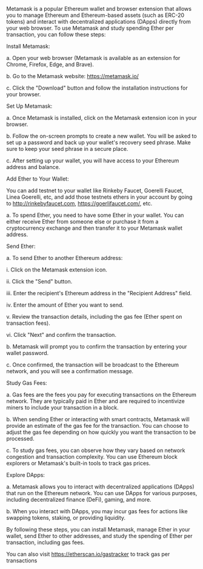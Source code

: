 Metamask is a popular Ethereum wallet and browser extension that allows you to manage Ethereum and Ethereum-based assets (such as ERC-20 tokens) and interact with decentralized applications (DApps) directly from your web browser. To use Metamask and study spending Ether per transaction, you can follow these steps:

Install Metamask:

a. Open your web browser (Metamask is available as an extension for Chrome, Firefox, Edge, and Brave).

b. Go to the Metamask website: https://metamask.io/

c. Click the "Download" button and follow the installation instructions for your browser.

Set Up Metamask:

a. Once Metamask is installed, click on the Metamask extension icon in your browser.

b. Follow the on-screen prompts to create a new wallet. You will be asked to set up a password and back up your wallet's recovery seed phrase. Make sure to keep your seed phrase in a secure place.

c. After setting up your wallet, you will have access to your Ethereum address and balance.

Add Ether to Your Wallet:

You can add testnet to your wallet like Rinkeby Faucet, Goerelli Faucet, Linea Goerelli, etc, and add those testnets ethers in your account by going to http://rinkebyfaucet.com, https://goerlifaucet.com/, etc.

a. To spend Ether, you need to have some Ether in your wallet. You can either receive Ether from someone else or purchase it from a cryptocurrency exchange and then transfer it to your Metamask wallet address.

Send Ether:

a. To send Ether to another Ethereum address:

i. Click on the Metamask extension icon.

ii. Click the "Send" button.

iii. Enter the recipient's Ethereum address in the "Recipient Address" field.

iv. Enter the amount of Ether you want to send.

v. Review the transaction details, including the gas fee (Ether spent on transaction fees).

vi. Click "Next" and confirm the transaction.

b. Metamask will prompt you to confirm the transaction by entering your wallet password.

c. Once confirmed, the transaction will be broadcast to the Ethereum network, and you will see a confirmation message.

Study Gas Fees:

a. Gas fees are the fees you pay for executing transactions on the Ethereum network. They are typically paid in Ether and are required to incentivize miners to include your transaction in a block.

b. When sending Ether or interacting with smart contracts, Metamask will provide an estimate of the gas fee for the transaction. You can choose to adjust the gas fee depending on how quickly you want the transaction to be processed.

c. To study gas fees, you can observe how they vary based on network congestion and transaction complexity. You can use Ethereum block explorers or Metamask's built-in tools to track gas prices.

Explore DApps:

a. Metamask allows you to interact with decentralized applications (DApps) that run on the Ethereum network. You can use DApps for various purposes, including decentralized finance (DeFi), gaming, and more.

b. When you interact with DApps, you may incur gas fees for actions like swapping tokens, staking, or providing liquidity.

By following these steps, you can install Metamask, manage Ether in your wallet, send Ether to other addresses, and study the spending of Ether per transaction, including gas fees.

You can also visit https://etherscan.io/gastracker to track gas per transactions

